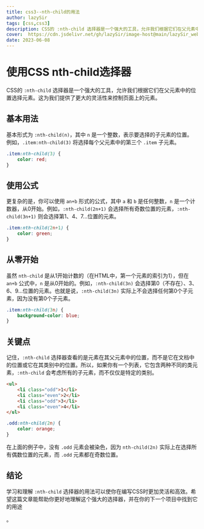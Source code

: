 ```yaml
---
title: css3--nth-child的用法
author: lazySir
tags: [css,css3]
description: CSS的 :nth-child 选择器是一个强大的工具，允许我们根据它们在父元素中的位置选择元素。这为我们提供了更大的灵活性来控制页面上的元素。
cover:  https://cdn.jsdelivr.net/gh/lazySir/image-host@main/lazySir_website/blog/css/css图片.png
date: 2023-06-08
---
```


# 使用CSS nth-child选择器

CSS的 `:nth-child` 选择器是一个强大的工具，允许我们根据它们在父元素中的位置选择元素。这为我们提供了更大的灵活性来控制页面上的元素。

## 基本用法

基本形式为 `:nth-child(n)`，其中 `n` 是一个整数，表示要选择的子元素的位置。例如，`.item:nth-child(3)` 将选择每个父元素中的第三个 `.item` 子元素。

```css
.item:nth-child(3) {
    color: red;
}
```

## 使用公式

更复杂的是，你可以使用 `an+b` 形式的公式，其中 `a` 和 `b` 是任何整数，`n` 是一个计数器，从0开始。例如，`:nth-child(2n+1)` 会选择所有奇数位置的元素，`:nth-child(3n+1)` 则会选择第1、4、7...位置的元素。

```css
.item:nth-child(2n+1) {
    color: green;
}
```

## 从零开始

虽然 `nth-child` 是从1开始计数的（在HTML中，第一个元素的索引为1），但在 `an+b` 公式中，`n` 是从0开始的。例如，`:nth-child(3n)` 会选择第0（不存在）、3、6、9...位置的元素。也就是说，`:nth-child(3n)` 实际上不会选择任何第0个子元素，因为没有第0个子元素。

```css
.item:nth-child(3n) {
    background-color: blue;
}
```

## 关键点

记住，`:nth-child` 选择器查看的是元素在其父元素中的位置，而不是它在文档中的位置或它在其类别中的位置。所以，如果你有一个列表，它包含两种不同的类元素，`:nth-child` 会考虑所有的子元素，而不仅仅是特定的类别。

```html
<ul>
    <li class="odd">1</li>
    <li class="even">2</li>
    <li class="odd">3</li>
    <li class="even">4</li>
</ul>
```

```css
.odd:nth-child(2n) {
    color: orange;
}
```
在上面的例子中，没有 `.odd` 元素会被染色，因为 `nth-child(2n)` 实际上在选择所有偶数位置的元素，而 `.odd` 元素都在奇数位置。

## 结论

学习和理解 `:nth-child` 选择器的用法可以使你在编写CSS时更加灵活和高效。希望这篇文章能帮助你更好地理解这个强大的选择器，并在你的下一个项目中找到它的用途

。